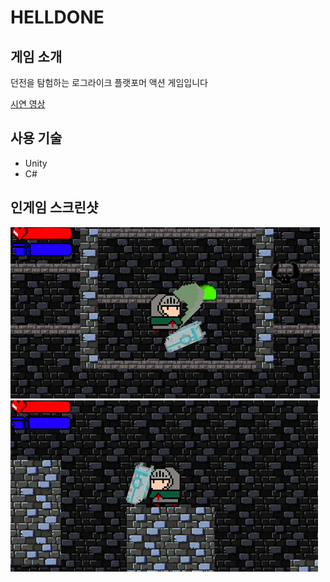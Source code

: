 HELLDONE
=========
게임 소개
------
던전을 탐험하는 로그라이크 플랫포머 액션 게임입니다   

[시연 영상](https://youtu.be/JyEq_wtL1b4)

사용 기술
------
* Unity
* C#

인게임 스크린샷
-----------
![img2](./img/a2.png)
![img1](./img/a1.png)
